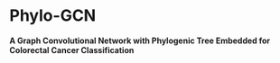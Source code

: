 # Phylo-GCN
**A Graph Convolutional Network with Phylogenic Tree Embedded for Colorectal Cancer Classification**  
